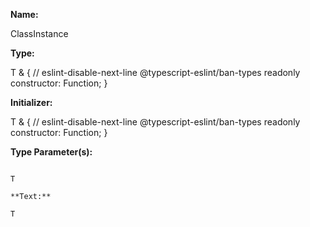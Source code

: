 **Name:**

ClassInstance

**Type:**

T & {
// eslint-disable-next-line @typescript-eslint/ban-types
readonly constructor: Function;
}

**Initializer:**

T & {
// eslint-disable-next-line @typescript-eslint/ban-types
readonly constructor: Function;
}

**Type Parameter(s):**

```**Name:**

T

**Text:**

T

```

